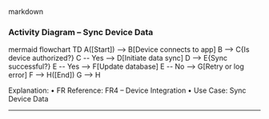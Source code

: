 markdown
### Activity Diagram – Sync Device Data

mermaid
flowchart TD
    A([Start]) --> B[Device connects to app]
    B --> C{Is device authorized?}
    C -- Yes --> D[Initiate data sync]
    D --> E{Sync successful?}
    E -- Yes --> F[Update database]
    E -- No --> G[Retry or log error]
    F --> H([End])
    G --> H

Explanation:
	•	FR Reference: FR4 – Device Integration
	•	Use Case: Sync Device Data

---
